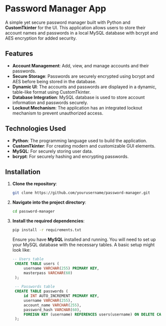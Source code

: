 # Password Manager App

A simple yet secure password manager built with Python and **CustomTkinter** for the UI. This application allows users to store their account names and passwords in a local MySQL database with bcrypt and AES encryption for added security.

## Features

- **Account Management**: Add, view, and manage accounts and their passwords.
- **Secure Storage**: Passwords are securely encrypted using bcrypt and AES before being stored in the database.
- **Dynamic UI**: The accounts and passwords are displayed in a dynamic, table-like format using CustomTkinter.
- **Database Integration**: MySQL database is used to store account information and passwords securely.
- **Lockout Mechanism**: The application has an integrated lockout mechanism to prevent unauthorized access.

## Technologies Used

- **Python**: The programming language used to build the application.
- **CustomTkinter**: For creating modern and customizable GUI elements.
- **MySQL**: For securely storing user data.
- **bcrypt**: For securely hashing and encrypting passwords.

## Installation

1. **Clone the repository**:
    ```bash
    git clone https://github.com/yourusername/password-manager.git
    ```

2. **Navigate into the project directory**:
    ```bash
    cd password-manager
    ```

3. **Install the required dependencies**:
    ```bash
    pip install -r requirements.txt
    ```

   Ensure you have **MySQL** installed and running. You will need to set up your MySQL database with the necessary tables. A basic setup might look like:

   ```sql
   -- Users table
    CREATE TABLE users (
        username VARCHAR(255) PRIMARY KEY,
        masterpass VARCHAR(60)
    );
    
    -- Passwords table
    CREATE TABLE passwords (
        id INT AUTO_INCREMENT PRIMARY KEY,
        username VARCHAR(255),
        account_name VARCHAR(255),
        password_hash VARCHAR(60),
        FOREIGN KEY (username) REFERENCES users(username) ON DELETE CASCADE
    );
